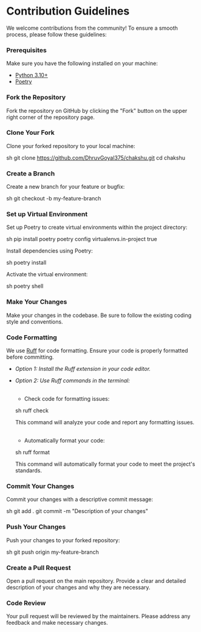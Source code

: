 # Contribution Guidelines

We welcome contributions from the community! To ensure a smooth process, please follow these guidelines:

### Prerequisites

Make sure you have the following installed on your machine:

- [Python 3.10+](https://www.python.org/downloads/)
- [Poetry](https://python-poetry.org/docs/#installation)

### Fork the Repository

Fork the repository on GitHub by clicking the "Fork" button on the upper right corner of the repository page.

### Clone Your Fork

Clone your forked repository to your local machine:

sh
git clone https://github.com/DhruvGoyal375/chakshu.git
cd chakshu


### Create a Branch

Create a new branch for your feature or bugfix:

sh
git checkout -b my-feature-branch


### Set up Virtual Environment

Set up Poetry to create virtual environments within the project directory:

sh
pip install poetry
poetry config virtualenvs.in-project true


Install dependencies using Poetry:

sh
poetry install


Activate the virtual environment:

sh
poetry shell


### Make Your Changes

Make your changes in the codebase. Be sure to follow the existing coding style and conventions.

### Code Formatting

We use [Ruff](https://github.com/charliermarsh/ruff) for code formatting. Ensure your code is properly formatted before committing.

- *Option 1: Install the Ruff extension in your code editor.*
- *Option 2: Use Ruff commands in the terminal:*

  <br>

  - Check code for formatting issues:

  sh
  ruff check
  

  This command will analyze your code and report any formatting issues.
  
  <br>

  - Automatically format your code:

  sh
  ruff format
  

  This command will automatically format your code to meet the project's standards.

### Commit Your Changes

Commit your changes with a descriptive commit message:

sh
git add .
git commit -m "Description of your changes"


### Push Your Changes

Push your changes to your forked repository:

sh
git push origin my-feature-branch


### Create a Pull Request

Open a pull request on the main repository. Provide a clear and detailed description of your changes and why they are necessary.

### Code Review

Your pull request will be reviewed by the maintainers. Please address any feedback and make necessary changes.